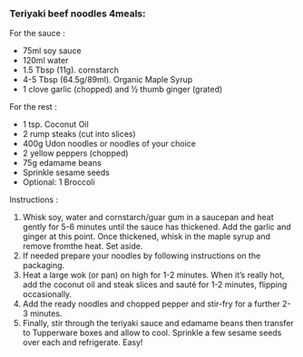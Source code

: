 ### Teriyaki beef noodles 4meals:  ###
For the sauce :
- 75ml soy sauce
- 120ml water
- 1.5 Tbsp (11g). cornstarch
- 4-5 Tbsp (64.5g/89ml). Organic Maple Syrup
- 1 clove garlic (chopped) and ½ thumb ginger (grated)

For the rest :
- 1 tsp. Coconut Oil
- 2 rump steaks (cut into slices)
- 400g Udon noodles or noodles of your choice
- 2 yellow peppers (chopped)
- 75g edamame beans
- Sprinkle sesame seeds
- Optional: 1 Broccoli

Instructions :
1. Whisk soy, water and cornstarch/guar gum in a saucepan and heat gently for 5-6 minutes until the sauce has thickened. Add the garlic and ginger at this point. Once thickened, whisk in the maple syrup and remove fromthe heat. Set aside.
2. If needed prepare your noodles by following instructions on the packaging.
3. Heat a large wok (or pan) on high for 1-2 minutes. When it’s really hot, add the coconut oil and steak slices and sauté for 1-2 minutes, flipping occasionally.
3. Add the ready noodles and chopped pepper and stir-fry for a further 2-3 minutes.
4. Finally, stir through the teriyaki sauce and edamame beans then transfer to Tupperware boxes and allow to cool. Sprinkle a few sesame seeds over each and refrigerate. Easy!